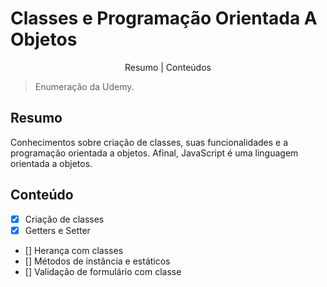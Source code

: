 # Classes e Programação Orientada A Objetos

<p align="center">
    <a>Resumo</a> |
    <a>Conteúdos</a>
</p>

> Enumeração da Udemy.

## Resumo
Conhecimentos sobre criação de classes, suas funcionalidades e a programação orientada a objetos. Afinal, JavaScript é uma linguagem orientada a objetos.

## Conteúdo
- [x] Criação de classes
- [x] Getters e Setter
- [] Herança com classes
- [] Métodos de instância e estáticos
- []  Validação de formulário com classe
